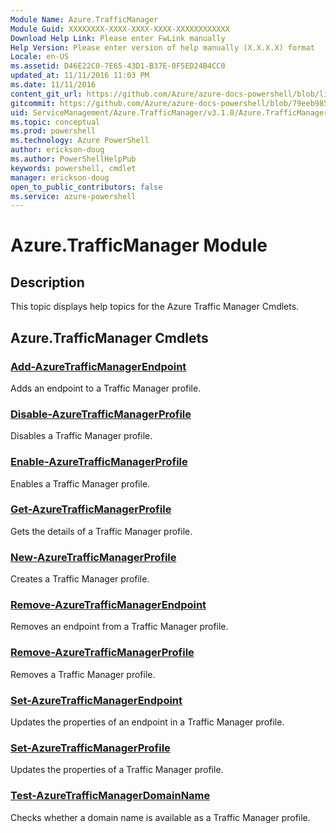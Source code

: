 ```yaml
---
Module Name: Azure.TrafficManager
Module Guid: XXXXXXXX-XXXX-XXXX-XXXX-XXXXXXXXXXXX
Download Help Link: Please enter FwLink manually
Help Version: Please enter version of help manually (X.X.X.X) format
Locale: en-US
ms.assetid: D46E22C0-7E65-43D1-B37E-0F5ED24B4CC0
updated_at: 11/11/2016 11:03 PM
ms.date: 11/11/2016
content_git_url: https://github.com/Azure/azure-docs-powershell/blob/live/azureps-cmdlets-docs/ServiceManagement/Azure.TrafficManager/v3.1.0/Azure.TrafficManager.md
gitcommit: https://github.com/Azure/azure-docs-powershell/blob/79eeb985ea480979357fb4695832a0c3d29a48bf/azureps-cmdlets-docs/ServiceManagement/Azure.TrafficManager/v3.1.0/Azure.TrafficManager.md
uid: ServiceManagement/Azure.TrafficManager/v3.1.0/Azure.TrafficManager.md
ms.topic: conceptual
ms.prod: powershell
ms.technology: Azure PowerShell
author: erickson-doug
ms.author: PowerShellHelpPub
keywords: powershell, cmdlet
manager: erickson-doug
open_to_public_contributors: false
ms.service: azure-powershell
---
```


# Azure.TrafficManager Module
## Description
This topic displays help topics for the Azure Traffic Manager Cmdlets.

## Azure.TrafficManager Cmdlets
### [Add-AzureTrafficManagerEndpoint](./Add-AzureTrafficManagerEndpoint.md)
Adds an endpoint to a Traffic Manager profile.


### [Disable-AzureTrafficManagerProfile](./Disable-AzureTrafficManagerProfile.md)
Disables a Traffic Manager profile.


### [Enable-AzureTrafficManagerProfile](./Enable-AzureTrafficManagerProfile.md)
Enables a Traffic Manager profile.


### [Get-AzureTrafficManagerProfile](./Get-AzureTrafficManagerProfile.md)
Gets the details of a Traffic Manager profile.


### [New-AzureTrafficManagerProfile](./New-AzureTrafficManagerProfile.md)
Creates a Traffic Manager profile.


### [Remove-AzureTrafficManagerEndpoint](./Remove-AzureTrafficManagerEndpoint.md)
Removes an endpoint from a Traffic Manager profile.


### [Remove-AzureTrafficManagerProfile](./Remove-AzureTrafficManagerProfile.md)
Removes a Traffic Manager profile.


### [Set-AzureTrafficManagerEndpoint](./Set-AzureTrafficManagerEndpoint.md)
Updates the properties of an endpoint in a Traffic Manager profile.


### [Set-AzureTrafficManagerProfile](./Set-AzureTrafficManagerProfile.md)
Updates the properties of a Traffic Manager profile.


### [Test-AzureTrafficManagerDomainName](./Test-AzureTrafficManagerDomainName.md)
Checks whether a domain name is available as a Traffic Manager profile.



